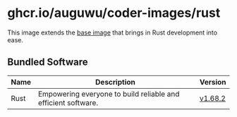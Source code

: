 # ghcr.io/auguwu/coder-images/rust
This image extends the [base image](https://github.com/auguwu/coder-images/pkgs/container/coder-images%2Fbase) that brings in Rust development into ease.

## Bundled Software
| Name | Description                                                   | Version         |
| ---- | ------------------------------------------------------------- | --------------- |
| Rust | Empowering everyone to build reliable and efficient software. | [v1.68.2][rust] |

[rust]: https://github.com/rust-lang/rust/releases/tag/1.68.2
